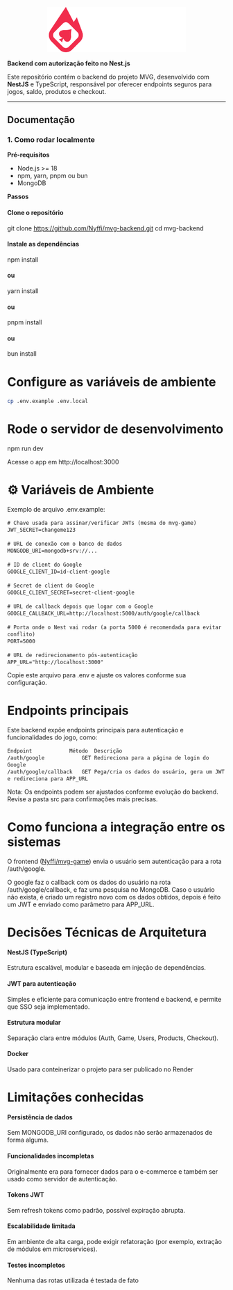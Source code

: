<p align="center">
  <a href="" target="blank"><img src="https://raw.githubusercontent.com/Nyffi/mvg-game/refs/heads/main/public/bleize-dark.png" width="320" alt="Nest Logo" /></a>
</p>


**Backend com autorização feito no Nest.js**

Este repositório contém o backend do projeto MVG, desenvolvido com **NestJS** e TypeScript, responsável por oferecer endpoints seguros para jogos, saldo, produtos e checkout.

---

##  Documentação

### 1. Como rodar localmente

**Pré-requisitos**
- Node.js >= 18
- npm, yarn, pnpm ou bun
- MongoDB

**Passos**

#### Clone o repositório
git clone https://github.com/Nyffi/mvg-backend.git
cd mvg-backend

#### Instale as dependências
npm install
#### ou
yarn install
#### ou
pnpm install
#### ou
bun install

# Configure as variáveis de ambiente

```bash
cp .env.example .env.local
```

# Rode o servidor de desenvolvimento

npm run dev

Acesse o app em http://localhost:3000

# ⚙️ Variáveis de Ambiente

Exemplo de arquivo .env.example:

```
# Chave usada para assinar/verificar JWTs (mesma do mvg-game)
JWT_SECRET=changeme123

# URL de conexão com o banco de dados
MONGODB_URI=mongodb+srv://...

# ID de client do Google
GOOGLE_CLIENT_ID=id-client-google

# Secret de client do Google
GOOGLE_CLIENT_SECRET=secret-client-google

# URL de callback depois que logar com o Google
GOOGLE_CALLBACK_URL=http://localhost:5000/auth/google/callback

# Porta onde o Nest vai rodar (a porta 5000 é recomendada para evitar conflito)
PORT=5000

# URL de redirecionamento pós-autenticação
APP_URL="http://localhost:3000"
```

Copie este arquivo para .env e ajuste os valores conforme sua configuração.
# Endpoints principais

Este backend expõe endpoints principais para autenticação e funcionalidades do jogo, como:
```
Endpoint	        Método	Descrição
/auth/google	        GET	Redireciona para a página de login do Google
/auth/google/callback	GET	Pega/cria os dados do usuário, gera um JWT e redireciona para APP_URL
```

Nota: Os endpoints podem ser ajustados conforme evolução do backend. Revise a pasta src para confirmações mais precisas.

# Como funciona a integração entre os sistemas

O frontend ([Nyffi/mvg-game](https://github.com/Nyffi/mvg-game)) envia o usuário sem autenticação para a rota /auth/google.

O google faz o callback com os dados do usuário na rota /auth/google/callback, e faz uma pesquisa no MongoDB. Caso o usuário não exista, é criado um registro novo com os dados obtidos, depois é feito um JWT e enviado como parâmetro para APP_URL.


# Decisões Técnicas de Arquitetura

#### NestJS (TypeScript)
Estrutura escalável, modular e baseada em injeção de dependências.

#### JWT para autenticação
Simples e eficiente para comunicação entre frontend e backend, e permite que SSO seja implementado.

#### Estrutura modular
Separação clara entre módulos (Auth, Game, Users, Products, Checkout).

#### Docker
Usado para conteinerizar o projeto para ser publicado no Render


# Limitações conhecidas

#### Persistência de dados
Sem MONGODB_URI configurado, os dados não serão armazenados de forma alguma.

#### Funcionalidades incompletas
Originalmente era para fornecer dados para o e-commerce e também ser usado como servidor de autenticação.

#### Tokens JWT
Sem refresh tokens como padrão, possível expiração abrupta.

#### Escalabilidade limitada
Em ambiente de alta carga, pode exigir refatoração (por exemplo, extração de módulos em microservices).

#### Testes incompletos
Nenhuma das rotas utilizada é testada de fato